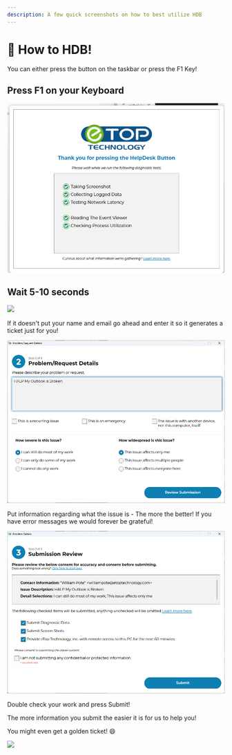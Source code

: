 ```yaml
---
description: A few quick screenshots on how to best utilize HDB
---
```


# 🔘 How to HDB!

You can either press the button on the taskbar or press the F1 Key!&#x20;

## Press F1 on your Keyboard

![](<../../../../.gitbook/assets/image (1) (1) (1) (1) (1) (1) (1) (1) (1) (1) (1) (1).png>)

## Wait 5-10 seconds

![](<../../../../.gitbook/assets/image (18) (2).png>)

If it doesn't put your name and email go ahead and enter it so it generates a ticket just for you!

![](<../../../../.gitbook/assets/image (15).png>)

Put information regarding what the issue is - The more the better! If you have error messages we would forever be grateful!

![](<../../../../.gitbook/assets/image (17).png>)

Double check your work and press Submit!

The more information you submit the easier it is for us to help you!&#x20;

You might even get a golden ticket! :smile:

![](<../../../../.gitbook/assets/image (4) (2).png>)


